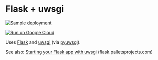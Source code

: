 # Flask + uwsgi

[![Sample deployment](https://admin-ebpumwrniq-uc.a.run.app/status/flask-uwsgi.svg)](https://flask-uwsgi-ebpumwrniq-uc.a.run.app/)

[![Run on Google Cloud](https://deploy.cloud.run/button.svg)](https://deploy.cloud.run)


Uses [Flask](https://flask.palletsprojects.com/en/1.1.x/) and [uwsgi](https://uwsgi-docs.readthedocs.io/en/latest/) (via [pyuwsgi](https://pypi.org/project/pyuwsgi/)).

See also: [Starting your Flask app with uwsgi](https://flask.palletsprojects.com/en/1.1.x/deploying/uwsgi/#starting-your-app-with-uwsgi) (flask.palletsprojects.com)
